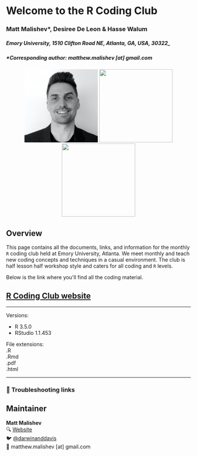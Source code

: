 # Welcome to the R Coding Club    

### Matt Malishev*, Desiree De Leon & Hasse Walum    

##### Emory University, 1510 Clifton Road NE, Atlanta, GA, USA, 30322_    

##### *Corresponding author: matthew.malishev [at] gmail.com    

  
<div align="center"; text-align:center>
  <img src="docs/img/mmm.jpg", width = 200, height = 200>
  <img src="docs/img/ddl.jpeg" width = 200, height = 200>
  <img src="docs/img/hw.jpg" width = 200, height = 200>
</div>


## Overview  

This page contains all the documents, links, and information for the monthly `R` coding club held at Emory University, Atlanta. We meet monthly and teach new coding concepts and techniques in a casual environment. The club is half lesson half workshop style and caters for all coding and `R` levels.  

Below is the link where you'll find all the coding material.    

## [R Coding Club website](https://darwinanddavis.github.io/EmoRyCodingClub/index.html)           
  

    
******  

Versions:  
 - R 3.5.0  
 - RStudio 1.1.453     

File extensions:     
.R  
.Rmd      
.pdf  
.html  

******    

### :pig: Troubleshooting links        

## Maintainer  
**Matt Malishev**   
:mag: [Website](https://darwinanddavis.github.io/DataPortfolio/)    
:bird: [@darwinanddavis](https://twitter.com/darwinanddavis)  
:email: matthew.malishev [at] gmail.com

